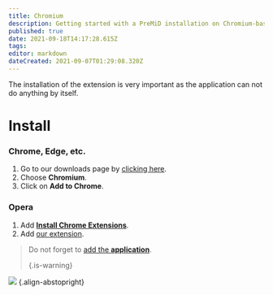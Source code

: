 ```yaml
---
title: Chromium
description: Getting started with a PreMiD installation on Chromium-based browsers
published: true
date: 2021-09-18T14:17:28.615Z
tags: 
editor: markdown
dateCreated: 2021-09-07T01:29:08.320Z
---
```


The installation of the extension is very important as the application can not do anything by itself.

# Install
### Chrome, Edge, etc.
1. Go to our downloads page by [clicking here](https://premid.app/downloads).
2. Choose **Chromium**.
3. Click on **Add to Chrome**.

### Opera
1. Add **[Install Chrome Extensions](https://addons.opera.com/en/extensions/details/install-chrome-extensions/)**.
2. Add [our extension](https://premid.app/downloads).

> Do not forget to [add the **application**](/install). 
> 
> {.is-warning}

![](https://img.icons8.com/color/2x/chrome.png) {.align-abstopright}